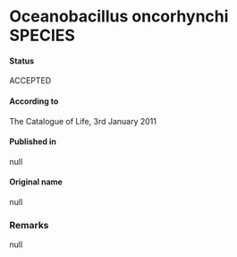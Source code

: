 # Oceanobacillus oncorhynchi SPECIES

#### Status
ACCEPTED

#### According to
The Catalogue of Life, 3rd January 2011

#### Published in
null

#### Original name
null

### Remarks
null